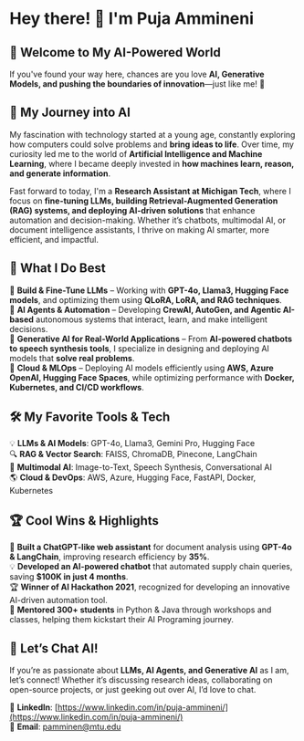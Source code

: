 # Hey there! 👋 I'm Puja Ammineni  

## 🚀 Welcome to My AI-Powered World  

If you've found your way here, chances are you love **AI, Generative Models, and pushing the boundaries of innovation**—just like me! 🚀  

## 🧠 My Journey into AI  

My fascination with technology started at a young age, constantly exploring how computers could solve problems and **bring ideas to life**. Over time, my curiosity led me to the world of **Artificial Intelligence and Machine Learning**, where I became deeply invested in **how machines learn, reason, and generate information**.  

Fast forward to today, I'm a **Research Assistant at Michigan Tech**, where I focus on **fine-tuning LLMs, building Retrieval-Augmented Generation (RAG) systems, and deploying AI-driven solutions** that enhance automation and decision-making. Whether it’s chatbots, multimodal AI, or document intelligence assistants, I thrive on making AI smarter, more efficient, and impactful.  

## 🚀 What I Do Best  

🔹 **Build & Fine-Tune LLMs** – Working with **GPT-4o, Llama3, Hugging Face models**, and optimizing them using **QLoRA, LoRA, and RAG techniques**.  
🔹 **AI Agents & Automation** – Developing **CrewAI, AutoGen, and Agentic AI-based** autonomous systems that interact, learn, and make intelligent decisions.  
🔹 **Generative AI for Real-World Applications** – From **AI-powered chatbots to speech synthesis tools**, I specialize in designing and deploying AI models that **solve real problems**.  
🔹 **Cloud & MLOps** – Deploying AI models efficiently using **AWS, Azure OpenAI, Hugging Face Spaces**, while optimizing performance with **Docker, Kubernetes, and CI/CD workflows**.  

## 🛠 My Favorite Tools & Tech  

💡 **LLMs & AI Models**: GPT-4o, Llama3, Gemini Pro, Hugging Face  
🔍 **RAG & Vector Search**: FAISS, ChromaDB, Pinecone, LangChain  
🎨 **Multimodal AI**: Image-to-Text, Speech Synthesis, Conversational AI  
🌎 **Cloud & DevOps**: AWS, Azure, Hugging Face, FastAPI, Docker, Kubernetes  

## 🏆 Cool Wins & Highlights  

🎯 **Built a ChatGPT-like web assistant** for document analysis using **GPT-4o & LangChain**, improving research efficiency by **35%**.  
💡 **Developed an AI-powered chatbot** that automated supply chain queries, saving **$100K in just 4 months**.  
🏆 **Winner of AI Hackathon 2021**, recognized for developing an innovative AI-driven automation tool.  
📢 **Mentored 300+ students** in Python & Java through workshops and classes, helping them kickstart their AI Programing journey.  

## 💬 Let’s Chat AI!  

If you’re as passionate about **LLMs, AI Agents, and Generative AI** as I am, let’s connect! Whether it’s discussing research ideas, collaborating on open-source projects, or just geeking out over AI, I’d love to chat.  

📍 **LinkedIn**: [https://www.linkedin.com/in/puja-ammineni/](https://www.linkedin.com/in/puja-ammineni/)  
📧 **Email**: [pamminen@mtu.edu](mailto:pamminen@mtu.edu)  

